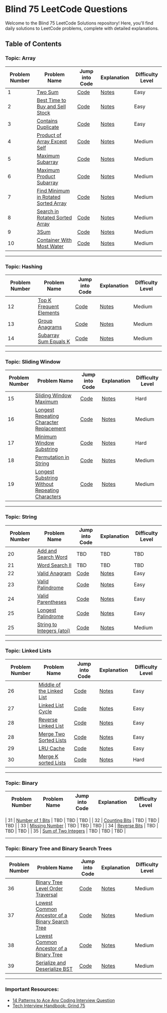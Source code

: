 # Blind 75 LeetCode Questions

<!-- 
## Sliding Window

15. [Sliding Window Maximum](https://leetcode.com/problems/sliding-window-maximum/)
17. [Minimum Window Substring](https://leetcode.com/problems/minimum-window-substring/)


## String

20. [Add and Search Word](https://leetcode.com/problems/add-and-search-word-data-structure-design/)
21. [Word Search II](https://leetcode.com/problems/word-search-ii/)


## Binary
11. [Sum of Two Integers](https://leetcode.com/problems/sum-of-two-integers/)
12. [Number of 1 Bits](https://leetcode.com/problems/number-of-1-bits/)
13. [Counting Bits](https://leetcode.com/problems/counting-bits/)
14. [Missing Number](https://leetcode.com/problems/missing-number/)
15. [Reverse Bits](https://leetcode.com/problems/reverse-bits/)

## Dynamic Programming
16. [Climbing Stairs](https://leetcode.com/problems/climbing-stairs/)
17. [Coin Change](https://leetcode.com/problems/coin-change/)
18. [Longest Increasing Subsequence](https://leetcode.com/problems/longest-increasing-subsequence/)
19. [Longest Common Subsequence](https://leetcode.com/problems/longest-common-subsequence/)
20. [Word Break](https://leetcode.com/problems/word-break/)
21. [Combination Sum](https://leetcode.com/problems/combination-sum/)
22. [House Robber](https://leetcode.com/problems/house-robber/)
23. [House Robber II](https://leetcode.com/problems/house-robber-ii/)
24. [Decode Ways](https://leetcode.com/problems/decode-ways/)
25. [Unique Paths](https://leetcode.com/problems/unique-paths/)
26. [Jump Game](https://leetcode.com/problems/jump-game/)

## Interval
27. [Merge Intervals](https://leetcode.com/problems/merge-intervals/)
28. [Insert Interval](https://leetcode.com/problems/insert-interval/)
29. [Non-overlapping Intervals](https://leetcode.com/problems/non-overlapping-intervals/)
30. [Meeting Rooms](https://leetcode.com/problems/meeting-rooms/)
31. [Meeting Rooms II](https://leetcode.com/problems/meeting-rooms-ii/)

## Linked List

36. [Remove Nth Node From End of List](https://leetcode.com/problems/remove-nth-node-from-end-of-list/)
37. [Reorder List](https://leetcode.com/problems/reorder-list/)

## Matrix

38. [Set Matrix Zeroes](https://leetcode.com/problems/set-matrix-zeroes/)
39. [Spiral Matrix](https://leetcode.com/problems/spiral-matrix/)
40. [Rotate Image](https://leetcode.com/problems/rotate-image/)
41. [Word Search](https://leetcode.com/problems/word-search/)
42. [Number of Islands](https://leetcode.com/problems/number-of-islands/)

## Graph

43. [Clone Graph](https://leetcode.com/problems/clone-graph/)
44. [Pacific Atlantic Water Flow](https://leetcode.com/problems/pacific-atlantic-water-flow/)
45. [Surrounded Regions](https://leetcode.com/problems/surrounded-regions/)
46. [Course Schedule](https://leetcode.com/problems/course-schedule/)
47. [Alien Dictionary](https://leetcode.com/problems/alien-dictionary/)
48. [Graph Valid Tree](https://leetcode.com/problems/graph-valid-tree/)
49. [Number of Connected Components in an Undirected Graph](https://leetcode.com/problems/number-of-connected-components-in-an-undirected-graph/)


## Heap

59. [Find Median from Data Stream](https://leetcode.com/problems/find-median-from-data-stream/)

## Stack and Queue

65. [Generate Parentheses](https://leetcode.com/problems/generate-parentheses/)
67. [Longest Palindromic Substring](https://leetcode.com/problems/longest-palindromic-substring/)
68. [Palindrome Partitioning](https://leetcode.com/problems/palindrome-partitioning/)

## Tree

69. [Invert Binary Tree](https://leetcode.com/problems/invert-binary-tree/)
70. [Maximum Depth of Binary Tree](https://leetcode.com/problems/maximum-depth-of-binary-tree/)
71. [Diameter of Binary Tree](https://leetcode.com/problems/diameter-of-binary-tree/)
72. [Balanced Binary Tree](https://leetcode.com/problems/balanced-binary-tree/)
73. [Same Tree](https://leetcode.com/problems/same-tree/)
74. [Subtree of Another Tree](https://leetcode.com/problems/subtree-of-another-tree/)
54. [Kth Smallest Element in a BST](https://leetcode.com/problems/kth-smallest-element-in-a-bst/)

50. [Lowest Common Ancestor of a Binary Search Tree](https://leetcode.com/problems/lowest-common-ancestor-of-a-binary-search-tree/)
51. [Lowest Common Ancestor of a Binary Tree](https://leetcode.com/problems/lowest-common-ancestor-of-a-binary-tree/)
53. [Serialize and Deserialize Binary Tree](https://leetcode.com/problems/serialize-and-deserialize-binary-tree/)
55. [Implement Trie (Prefix Tree)](https://leetcode.com/problems/implement-trie-prefix-tree/) -->

Welcome to the Blind 75 LeetCode Solutions repository! Here, you'll find daily solutions to LeetCode problems, complete with detailed explanations.

## Table of Contents

### Topic: Array

| Problem Number | Problem Name                                                                                                                    | Jump into Code | Explanation | Difficulty Level |
| -------------- | ------------------------------------------------------------------------------------------------------------------------------- | -------------- | ----------- | ---------------- |
| 1              | [Two Sum](https://leetcode.com/problems/two-sum/)                                                                               | [Code](array/2-sum/solution.py)            | [Notes](array/2-sum/notes.md)         | Easy              |
| 2              | [Best Time to Buy and Sell Stock](https://leetcode.com/problems/best-time-to-buy-and-sell-stock/)                               | [Code](array/best-time-to-buy-and-sell-stock/solution.py)            | [Notes](array/best-time-to-buy-and-sell-stock/notes.md)         | Easy              |
| 3              | [Contains Duplicate](https://leetcode.com/problems/contains-duplicate/)                                                         | [Code](array/contains-duplicate/solution.py)            | [Notes](array/contains-duplicate/notes.md)         | Easy              |
| 4              | [Product of Array Except Self](https://leetcode.com/problems/product-of-array-except-self/)                                     | [Code](array/product-of-array-except-self/solution.py)            | [Notes](array/product-of-array-except-self/notes.md)         | Medium              |
| 5              | [Maximum Subarray](https://leetcode.com/problems/maximum-subarray/)                                                             | [Code](array/maximum-subarray/solution.py)            | [Notes](array/maximum-subarray/notes.md)         | Medium              |
| 6              | [Maximum Product Subarray](https://leetcode.com/problems/maximum-product-subarray/)                                             | [Code](array/maximum-product-subarray/solution.py)            | [Notes](array/maximum-product-subarray/notes.md)         | Medium              |
| 7              | [Find Minimum in Rotated Sorted Array](https://leetcode.com/problems/find-minimum-in-rotated-sorted-array/)                     | [Code](array/find-minimum-in-rotated-sorted-array/solution.py)            | [Notes](array/find-minimum-in-rotated-sorted-array/notes.md)         | Medium              |
| 8              | [Search in Rotated Sorted Array](https://leetcode.com/problems/search-in-rotated-sorted-array/)                                 | [Code](array/search-in-rotated-sorted-array/solution.py)            | [Notes](array/search-in-rotated-sorted-array/notes.md)         | Medium              |
| 9              | [3Sum](https://leetcode.com/problems/3sum/)                                                                                     | [Code](array/3sum/solution.py)            | [Notes](array/3sum/notes.md)         | Medium              |
| 10             | [Container With Most Water](https://leetcode.com/problems/container-with-most-water/)                                           | [Code](array/container-with-most-water/solution.py)            | [Notes](array/container-with-most-water/notes.md)         | Medium              |

---

### Topic: Hashing

| Problem Number | Problem Name                                                                                                                    | Jump into Code | Explanation | Difficulty Level |
| -------------- | ------------------------------------------------------------------------------------------------------------------------------- | -------------- | ----------- | ---------------- |
| 12             | [Top K Frequent Elements](https://leetcode.com/problems/top-k-frequent-elements/)                                               | [Code](hashing/top-k-frequent-elements/solution.py)            | [Notes](hashing/top-k-frequent-elements/notes.md)         | Medium              |
| 13             | [Group Anagrams](https://leetcode.com/problems/group-anagrams/)                                                                 | [Code](hashing/group-anagrams/solution.py)            | [Notes](hashing/group-anagrams/notes.md)         | Medium              |
| 14             | [Subarray Sum Equals K](https://leetcode.com/problems/subarray-sum-equals-k)                                                    | [Code](hashing/subarray-sum-equals-k/solution.py)            | [Notes](hashing/subarray-sum-equals-k/notes.md)         | Medium              |

---

### Topic: Sliding Window

| Problem Number | Problem Name                                                                                                                    | Jump into Code | Explanation | Difficulty Level |
| -------------- | ------------------------------------------------------------------------------------------------------------------------------- | -------------- | ----------- | ---------------- |
| 15             | [Sliding Window Maximum](https://leetcode.com/problems/sliding-window-maximum/)                                                 | [Code](sliding-window/sliding-window-maximum/solution.py)            | [Notes](sliding-window/sliding-window-maximum/notes.md)         | Hard              |
| 16             | [Longest Repeating Character Replacement](https://leetcode.com/problems/longest-repeating-character-replacement/)               | [Code](sliding-window/longest-repeating-character-replacement/solution.py)            | [Notes](sliding-window/longest-repeating-character-replacement/notes.md)         | Medium              |
| 17             | [Minimum Window Substring](https://leetcode.com/problems/minimum-window-substring/)                                             | [Code](sliding-window/minimum-window-substring/solution.py)            | [Notes](sliding-window/minimum-window-substring/notes.md)         | Hard              |
| 18             | [Permutation in String](https://leetcode.com/problems/permutation-in-string/)                                                   | [Code](sliding-window/permutation-in-string/solution.py)            | [Notes](sliding-window/permutation-in-string/notes.md)         | Medium              |
| 19             | [Longest Substring Without Repeating Characters](https://leetcode.com/problems/longest-substring-without-repeating-characters/) | [Code](sliding-window/longest-substring-without-repeating-characters/solution.py)            | [Notes](sliding-window/longest-substring-without-repeating-characters/notes.md)         | Medium              |

---

### Topic: String

| Problem Number | Problem Name                                                                                                                    | Jump into Code | Explanation | Difficulty Level |
| -------------- | ------------------------------------------------------------------------------------------------------------------------------- | -------------- | ----------- | ---------------- |
| 20             | [Add and Search Word](https://leetcode.com/problems/add-and-search-word-data-structure-design/)                                 | TBD            | TBD         | TBD              |
| 21             | [Word Search II](https://leetcode.com/problems/word-search-ii/)                                                                 | TBD            | TBD         | TBD              |
| 22             | [Valid Anagram](https://leetcode.com/problems/valid-anagram/)                                                                   | [Code](string/valid-anagram/solution.py)            | [Notes](string/valid-anagram/notes.md)         | Easy              |
| 23             | [Valid Palindrome](https://leetcode.com/problems/valid-palindrome/)                                                                   | [Code](string/valid-palindrome/solution.py)            | [Notes](string/valid-palindrome/notes.md)         | Easy              |
| 24             | [Valid Parentheses](https://leetcode.com/problems/valid-parentheses/)                                                                   | [Code](string/valid-parentheses/solution.py)            | [Notes](string/valid-parentheses/notes.md)         | Easy              |
| 25             | [Longest Palindrome](https://leetcode.com/problems/longest-palindrome/)                                                                   | [Code](string/longest-palindrome/solution.py)            | [Notes](string/longest-palindrome/notes.md)         | Easy              |
| 25             | [String to Integers (atoi)](https://leetcode.com/problems/string-to-integer-atoi/)                                                                   | [Code](string/string-to-integer-atoi/solution.py)            | [Notes](string/string-to-integer-atoi/notes.md)         | Medium              |

---

### Topic: Linked Lists

| Problem Number | Problem Name                                                                                                                    | Jump into Code | Explanation | Difficulty Level |
| -------------- | ------------------------------------------------------------------------------------------------------------------------------- | -------------- | ----------- | ---------------- |
| 26             | [Middle of the Linked List](https://leetcode.com/problems/middle-of-the-linked-list)                                 | [Code](linked-lists/middle-of-the-linked-list/solution.py)            | [Notes](linked-lists/middle-of-the-linked-list/notes.md)         | Easy |
| 27             | [Linked List Cycle](https://leetcode.com/problems/linked-list-cycle)                                 | [Code](linked-lists/linked-list-cycle/solution.py)            | [Notes](linked-lists/linked-list-cycle/notes.md)         | Easy |
| 28             | [Reverse Linked List](https://leetcode.com/problems/reverse-linked-list)                                 | [Code](linked-lists/reverse-linked-list/solution.py)            | [Notes](linked-lists/reverse-linked-list/notes.md)         | Easy |
| 28             | [Merge Two Sorted Lists](https://leetcode.com/problems/merge-two-sorted-lists/)                                 | [Code](linked-lists/merge-two-sorted-lists/solution.py)            | [Notes](linked-lists/merge-two-sorted-lists/notes.md)         | Easy |
| 29             | [LRU Cache](https://leetcode.com/problems/lru-cache/)                                 | [Code](linked-lists/lru-cache/solution.py)            | [Notes](linked-lists/lru-cache/notes.md)         | Easy |
| 30             | [Merge K sorted Lists](https://leetcode.com/problems/merge-k-sorted-lists)                                 | [Code](linked-lists/merge-k-sorted-lists/solution.py)            | [Notes](linked-lists/merge-k-sorted-lists/notes.md)         | Hard |

---

### Topic: Binary

| Problem Number | Problem Name                                                                                                                    | Jump into Code | Explanation | Difficulty Level |
| -------------- | ------------------------------------------------------------------------------------------------------------------------------- | -------------- | ----------- | ---------------- |

| 31             | [Number of 1 Bits](https://leetcode.com/problems/number-of-1-bits/)                                                             | TBD            | TBD         | TBD              |
| 32             | [Counting Bits](https://leetcode.com/problems/counting-bits/)                                                                   | TBD            | TBD         | TBD              |
| 33             | [Missing Number](https://leetcode.com/problems/missing-number/)                                                                 | TBD            | TBD         | TBD              |
| 34             | [Reverse Bits](https://leetcode.com/problems/reverse-bits/)                                                                     | TBD            | TBD         | TBD              |
| 35             | [Sum of Two Integers](https://leetcode.com/problems/sum-of-two-integers/)                                                       | TBD            | TBD         | TBD              |

---

### Topic: Binary Tree and Binary Search Trees

| Problem Number | Problem Name                                                                                                                    | Jump into Code | Explanation | Difficulty Level |
| -------------- | ------------------------------------------------------------------------------------------------------------------------------- | -------------- | ----------- | ---------------- |
| 36             | [Binary Tree Level Order Traversal](https://leetcode.com/problems/binary-tree-level-order-traversal/)                                                       | [Code](trees/binary-tree-level-order-traversal/solution.py)            | [Notes](trees/binary-tree-level-order-traversal/notes.md)         | Medium              |
| 37             | [Lowest Common Ancestor of a Binary Search Tree](https://leetcode.com/problems/lowest-common-ancestor-of-a-binary-search-tree/)                                                       | [Code](trees/lowest-common-ancestor-of-a-binary-search-tree/solution.py)            | [Notes](trees/lowest-common-ancestor-of-a-binary-search-tree/notes.md)         | Medium              |
| 38             | [Lowest Common Ancestor of a Binary Tree](https://leetcode.com/problems/lowest-common-ancestor-of-a-binary-tree/)                                                       | [Code](trees/lowest-common-ancestor-of-a-binary-tree/solution.py)            | [Notes](trees/lowest-common-ancestor-of-a-binary-tree/notes.md)         | Medium              |
| 39             | [Serialize and Deserialize BST](https://leetcode.com/problems/serialize-and-deserialize-bst/)                                                       | [Code](trees/serialize-and-deserialize-bst/solution.py)            | [Notes](trees/serialize-and-deserialize-bst/notes.md)         | Medium              |

---


### Important Resources:

* [14 Patterns to Ace Any Coding Interview Question](https://hackernoon.com/14-patterns-to-ace-any-coding-interview-question-c5bb3357f6ed)
* [Tech Interview Handbook: Grind 75](https://www.techinterviewhandbook.org/grind75/)
